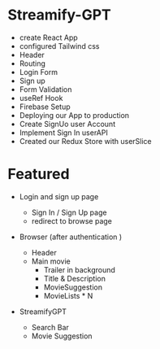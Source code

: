 # Streamify-GPT

- create React App
- configured Tailwind css
- Header
- Routing
- Login Form
- Sign up
- Form Validation
- useRef Hook 
- Firebase Setup
- Deploying our App to production
- Create SignUo user Account
- Implement Sign In userAPI 
- Created our Redux Store with userSlice


# Featured 
- Login and sign up page 
  - Sign In / Sign Up page 
  - redirect to browse page

- Browser (after authentication )
   - Header
  - Main movie 
     - Trailer in background 
     - Title & Description 
     - MovieSuggestion
     - MovieLists * N

- StreamifyGPT 
   - Search Bar 
   - Movie Suggestion